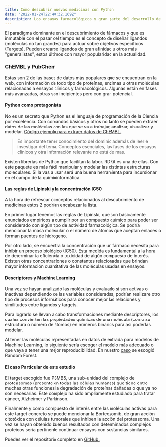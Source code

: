 ```yaml
---
title: Cómo descubrir nuevas medicinas con Python
date: "2022-01-24T22:40:32.169Z"
description: Los ensayos farmacológicos y gran parte del desarrollo de nuevas medicinas se está transformando con la accesibilidad de herramientas e información al alcance de todos.  
---
```


El paradigma dominante en el descubrimiento de fármacos y que es inmutable con el pasar del tiempo es el concepto de diseñar ligandos (moléculas no tan grandes) para actuar sobre objetivos específicos (Targets). Pueden crearse ligandos de gran afinidad u otros más "generalistas", estos últimos con mayor popularidad en la actualidad.

### ChEMBL y PubChem 

Estas son 2 de las bases de datos más populares que se encuentran en la web, con información de todo tipo de proteínas, enzimas u otras moléculas relacionadas a ensayos clínicos y farmacológicos. Algunas están en fases más avanzadas, otras son incipientes pero con gran potencial.

#### Python como protagonista

No es un secreto que Python es el lenguaje de programación de la Ciencia por excelencia. Con comandos básicos y otros no tanto se pueden extraer datos de las moléculas con las que se va a trabajar, analizar, visualizar y modelar. [Código ejemplo para extraer datos de ChEMBL.](https://github.com/grammaloreto/Bioactivity/blob/main/dataCollection_ChEMBL/PSMB5.ipynb)

> Es importante tener conocimiento del dominio además de leer e investigar del tema.
> Conceptos esenciales, las fases de los ensayos clínicos y otra información
> relevante no está de mas.

Existen librerías de Python que facilitan la labor. RDKit es una de ellas. Con este paquete es más fácil manipular y modelar las distintas estructuras moleculares. Si la vas a usar será una buena herramienta para incursionar en el campo de la quimioinformática.

#### Las reglas de Lipinski y la concentración IC50

A la hora de refrescar conceptos relacionados al descubrimiento de medicinas estos 2 podrían encabezar la lista. 

En primer lugar tenemos las reglas de Lipinski, que son básicamente enunciados empíricos a cumplir por un compuesto químico para poder ser considerado con algún tipo de actividad farmacológica. Se podría mencionar la masa molecular o el número de átomos que aceptan enlaces o forman puentes de hidrogeno.

Por otro lado, se encuentra la concentración que un fármaco necesita para inhibir un proceso biológico (IC50). Esta medida es fundamental a la hora de determinar la eficiencia o toxicidad de algún compuesto de interés. Existen otras concentraciones o constantes relacionadas que brindan mayor información cuantitativa de las moléculas usadas en ensayos. 

#### Descriptores y Machine Learning

Una vez se hayan analizado las moléculas y evaluado si son activas o inactivas dependiendo de las variables consideradas, podrían realizare otro tipo de procesos informáticos para conocer mejor las relaciones y similitudes entre ligandos y targets. 

Para lograrlo se llevan a cabo transformaciones mediante descriptores, los cuales convierten las propiedades químicas de una molécula (como su estructura o número de átomos) en números binarios para así poderlas modelar.

Al tener las moléculas representadas en datos de entrada para modelos de Machine Learning, lo siguiente sería escoger el modelo más adecuado o que vaya a tener una mejor reproducibilidad. En nuestro [caso](https://github.com/grammaloreto/Bioactivity/blob/main/RandomForest/PSMB5_model.ipynb) se escogió Random Forest.  

#### El caso Particular de este estudio

El target escogido fue PSMB5, una sub-unidad del complejo de proteasomas (presente en todas las células humanas) que tiene entre muchas otras funciones la degradación de proteínas dañadas o que ya no son necesarias. Este complejo ha sido ampliamente estudiado para tratar cáncer, Alzheimer y Parkinson.

Finalmente y como compuesto de interés entre las moléculas activas para este target concreto se puede mencionar la Borteozomib, de gran acción citotóxica con células tumorales que inhiben la acción del proteasoma. Una vez se hayan obtenido buenos resultados con determinados complejos proteicos sería pertinente continuar ensayos con sustancias similares. 

Puedes ver el repositorio completo en [GitHub.](https://github.com/grammaloreto/Bioactivity)
